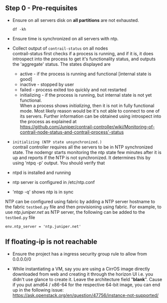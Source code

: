 ## Step 0 - Pre-requisites

* Ensure on all servers disk on ****all partitions**** are not exhausted.

    ``df -kh``

* Ensure time is synchronized on all servers with ntp.

* Collect output of ``contrail-status`` on all nodes  
contrail-status first checks if a process is running, and if it is, it does introspect into the process to get it's functionality status, and outputs the 'aggregate' status. The states displayed are

  * active - if the process is running and functional [internal state is good]
  * inactive - stopped by user
  * failed - process exited too quickly and not restarted
  * initializing - if the process is running, but internal state is not yet functional.  
When a process shows _initializing_, then it is not in fully functional mode. Most likely
reason would be it's not able to connect to one of its servers. Further information can be obtained using introspect into the process as explained at  
https://github.com/Juniper/contrail-controller/wiki/Monitoring-of-contrail-node-status-and-contrail-process'-status

* `initializing (NTP state unsynchronized.)`  
contrail controller requires all the servers to be in NTP synchronized state. The nodemgr starts monitoring the ntp state few minutes after it is up and reports if the NTP is not synchronized. It determines this by using 'ntpq -p' output. You should verify that
 * ntpd is installed and running
 * ntp server is configured in /etc/ntp.conf
 * 'ntqp -q' shows ntp is in sync

NTP can be configured using fabric by adding a NTP server hostname to the fabric `testbed.py` file and then provisioning using fabric. For example, to use _ntp.juniper.net_ as NTP server, the following can be added to the `testbed.py` file

`env.ntp_server = 'ntp.juniper.net'`


## If floating-ip is not reachable

* Ensure the project has a ingress security group rule to allow from 0.0.0.0/0

* While instantiating a VM, say you are using a CirrOS image directly downloaded from web and creating it through the horizon UI i.e. you didn't use glance to create it. Leave the architecture field "**blank**". Cause if you put amd64 / x86-64 for the respective 64-bit image, you can end up in the following issue:
https://ask.openstack.org/en/question/47756/instance-not-supported/